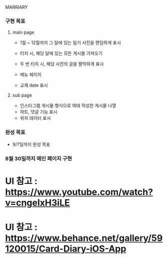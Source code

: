 MARRIARY

### 구현 목표 ###

1. main page
   - 1월 ~ 12월까지 그 달에 있는 일기 사진을 랜덤하게 표시
   - 터치 시, 해당 달에 있는 모든 게시물 가져오기
   - 두 번 터치 시, 해당 사진의 글을 짤막하게 표시
  
   - 메뉴 페이지
   - 교제 date 표시

2. sub page
   - 인스타그램 게시물 형식으로 여태 작성한 게시물 나열
   - 하트, 댓글 기능 표시
   - 위치 데이터 표시


### 완성 목표 ###

- 9/7일까지 완성 목표


### 8월 30일까지 메인 페이지 구현 ###

# UI 참고 : https://www.youtube.com/watch?v=cngeIxH3iLE
# UI 참고 : https://www.behance.net/gallery/59120015/Card-Diary-iOS-App
